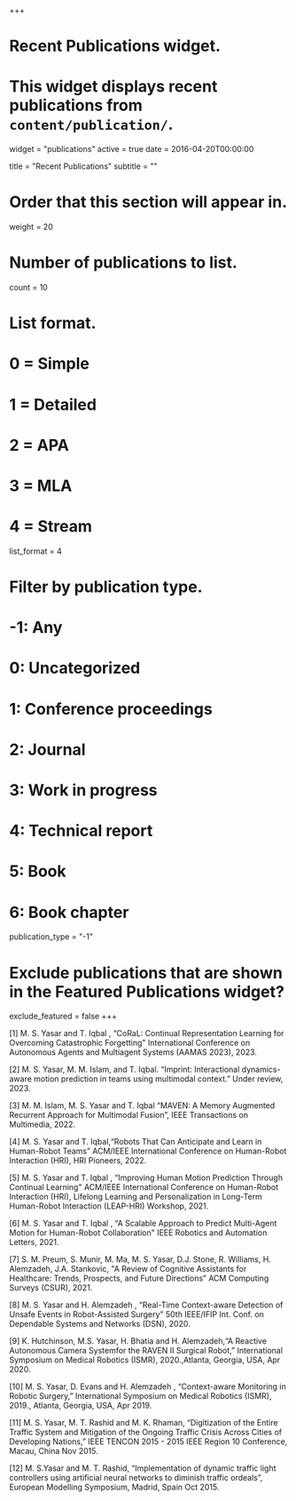+++
# Recent Publications widget.
# This widget displays recent publications from `content/publication/`.
widget = "publications"
active = true
date = 2016-04-20T00:00:00

title = "Recent Publications"
subtitle = ""

# Order that this section will appear in.
weight = 20

# Number of publications to list.
count = 10

# List format.
#   0 = Simple
#   1 = Detailed
#   2 = APA
#   3 = MLA
#   4 = Stream
list_format = 4

# Filter by publication type.
# -1: Any
#  0: Uncategorized
#  1: Conference proceedings
#  2: Journal
#  3: Work in progress
#  4: Technical report
#  5: Book
#  6: Book chapter
publication_type = "-1"

# Exclude publications that are shown in the Featured Publications widget?
exclude_featured = false
+++


[1] M. S. Yasar and T. Iqbal , “CoRaL: Continual Representation Learning for Overcoming Catastrophic Forgetting" International Conference on Autonomous Agents and Multiagent Systems (AAMAS 2023), 2023. <br />

[2] M. S. Yasar, M. M. Islam, and T. Iqbal. “Imprint: Interactional dynamics-aware motion prediction
in teams using multimodal context.” Under review, 2023. <br />

[3] M. M. Islam, M. S. Yasar and T. Iqbal “MAVEN: A Memory Augmented Recurrent Approach for Multimodal Fusion”, IEEE Transactions on Multimedia, 2022. <br />

[4] M. S. Yasar and T. Iqbal,“Robots That Can Anticipate and Learn in Human-Robot Teams” ACM/IEEE International Conference on Human-Robot Interaction (HRI), HRI Pioneers, 2022. <br />

[5] M. S. Yasar and T. Iqbal , “Improving Human Motion Prediction Through Continual Learning" ACM/IEEE International Conference on Human-Robot Interaction (HRI), Lifelong Learning and Personalization in Long-Term Human-Robot Interaction (LEAP-HRI) Workshop, 2021. <br />

[6] M. S. Yasar and T. Iqbal , “A Scalable Approach to Predict Multi-Agent Motion for Human-Robot Collaboration" IEEE Robotics and Automation Letters, 2021. <br />

[7] S. M. Preum, S. Munir, M. Ma, M. S. Yasar, D.J. Stone, R. Williams, H. Alemzadeh, J.A. Stankovic, "A Review of Cognitive Assistants for Healthcare: Trends, Prospects, and Future Directions” ACM Computing Surveys (CSUR), 2021. <br />

[8] M. S. Yasar and H. Alemzadeh , “Real-Time Context-aware Detection of Unsafe Events in Robot-Assisted Surgery" 50th IEEE/IFIP Int. Conf. on Dependable Systems and Networks (DSN), 2020. <br />

[9] K. Hutchinson, M.S. Yasar, H. Bhatia and H. Alemzadeh,“A Reactive Autonomous Camera Systemfor the RAVEN II Surgical Robot,” International Symposium on Medical Robotics (ISMR), 2020.,Atlanta, Georgia, USA, Apr 2020.

[10] M. S. Yasar, D. Evans and H. Alemzadeh , “Context-aware Monitoring in Robotic Surgery,”  International Symposium on Medical Robotics (ISMR), 2019., Atlanta, Georgia, USA, Apr 2019. <br />

[11] M. S. Yasar, M. T. Rashid and M. K. Rhaman, “Digitization of the Entire Traffic System and Mitigation of the Ongoing Traffic Crisis Across Cities of Developing Nations,” IEEE TENCON 2015 - 2015 IEEE Region 10 Conference, Macau, China Nov 2015. <br />

[12] M. S.Yasar and M. T. Rashid, “Implementation of dynamic traffic light controllers using artificial neural networks to diminish traffic ordeals”, European Modelling Symposium, Madrid, Spain Oct 2015. <br />
